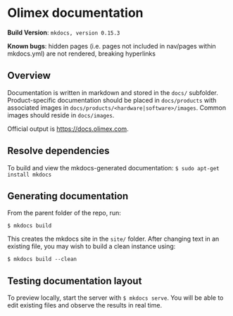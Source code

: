 # Olimex documentation

**Build Version**: `mkdocs, version 0.15.3`

**Known bugs**: hidden pages (i.e. pages not included in nav/pages within mkdocs.yml) are not rendered, breaking hyperlinks

## Overview

Documentation is written in markdown and stored in the `docs/` subfolder.
Product-specific documentation should be placed in `docs/products` with associated images in `docs/products/<hardware|software>/images`.
Common images should reside in `docs/images`.

Official output is https://docs.olimex.com.

## Resolve dependencies

To build and view the mkdocs-generated documentation:
`$ sudo apt-get install mkdocs`

## Generating documentation

From the parent folder of the repo, run:

`$ mkdocs build`

This creates the mkdocs site in the `site/` folder.
After changing text in an existing file, you may wish to build a clean instance using:

`$ mkdocs build --clean`

## Testing documentation layout

To preview locally, start the server with `$ mkdocs serve`.
You will be able to edit existing files and observe the results in real time.
